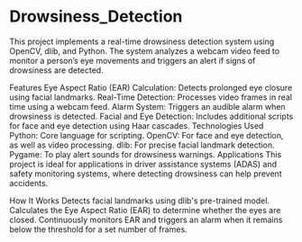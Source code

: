# Drowsiness_Detection
This project implements a real-time drowsiness detection system using OpenCV, dlib, and Python. The system analyzes a webcam video feed to monitor a person’s eye movements and triggers an alert if signs of drowsiness are detected.

Features
Eye Aspect Ratio (EAR) Calculation: Detects prolonged eye closure using facial landmarks.
Real-Time Detection: Processes video frames in real time using a webcam feed.
Alarm System: Triggers an audible alarm when drowsiness is detected.
Facial and Eye Detection: Includes additional scripts for face and eye detection using Haar cascades.
Technologies Used
Python: Core language for scripting.
OpenCV: For face and eye detection, as well as video processing.
dlib: For precise facial landmark detection.
Pygame: To play alert sounds for drowsiness warnings.
Applications
This project is ideal for applications in driver assistance systems (ADAS) and safety monitoring systems, where detecting drowsiness can help prevent accidents.

How It Works
Detects facial landmarks using dlib's pre-trained model.
Calculates the Eye Aspect Ratio (EAR) to determine whether the eyes are closed.
Continuously monitors EAR and triggers an alarm when it remains below the threshold for a set number of frames.
